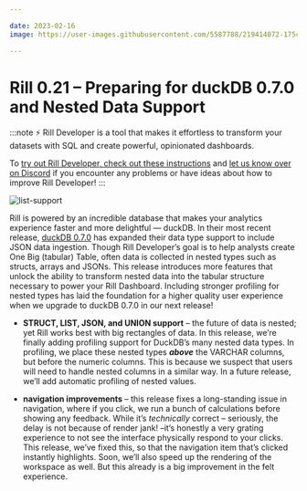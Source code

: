 ```yaml
---

date: 2023-02-16
image: https://user-images.githubusercontent.com/5587788/219414072-175c4f82-0396-4130-bb45-e9494e1b20fc.png

---
```



# Rill 0.21 – Preparing for duckDB 0.7.0 and Nested Data Support

:::note
⚡ Rill Developer is a tool that makes it effortless to transform your datasets with SQL and create powerful, opinionated dashboards.

To [try out Rill Developer, check out these instructions](../../install) and [let us know over on Discord](https://bit.ly/3bbcSl9) if you encounter any problems or have ideas about how to improve Rill Developer!
:::

![list-support](https://user-images.githubusercontent.com/5587788/219413757-3ff47a73-200c-4513-93c4-84c31f8dd564.gif "799514642")


Rill is powered by an incredible database that makes your analytics experience faster and more delightful — duckDB. In their most recent release, [duckDB 0.7.0](https://duckdb.org/2023/02/13/announcing-duckdb-070.html) has expanded their data type support to include JSON data ingestion. Though Rill Developer’s goal is to help analysts create One Big (tabular) Table, often data is collected in nested types such as structs, arrays and JSONs. This release introduces more features that unlock the ability to transform nested data into the tabular structure necessary to power your Rill Dashboard. Including stronger profiling for nested types has laid the foundation for a higher quality user experience when we upgrade to duckDB 0.7.0 in our next release!

- **STRUCT, LIST, JSON, and UNION support** – the future of data is nested; yet Rill works best with big rectangles of data. In this release, we’re finally adding profiling support for DuckDB’s many nested data types. In profiling, we place these nested types ***above*** the VARCHAR columns, but before the numeric columns. This is because we suspect that users will need to handle nested columns in a similar way. In a future release, we’ll add automatic profiling of nested values.

- **navigation improvements** – this release fixes a long-standing issue in navigation, where if you click, we run a bunch of calculations before showing any feedback. While it’s *technically* correct – seriously, the delay is not because of render jank! –it’s honestly a very grating experience to not see the interface physically respond to your clicks. This release, we’ve fixed this, so that the navigation item that’s clicked instantly highlights. Soon, we’ll also speed up the rendering of the workspace as well. But this already is a big improvement in the felt experience.
